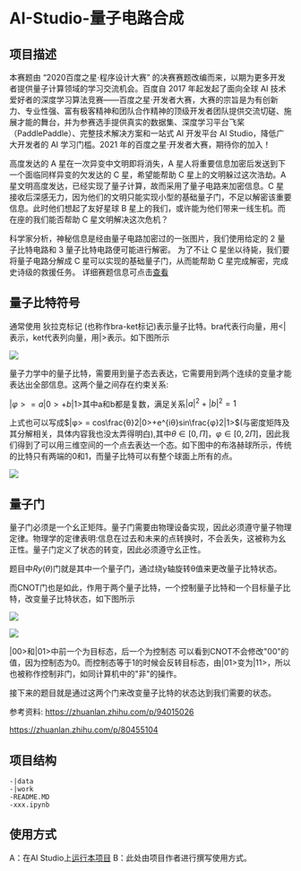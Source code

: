 # AI-Studio-量子电路合成

## 项目描述
本赛题由 “2020百度之星·程序设计大赛” 的决赛赛题改编而来，以期为更多开发者提供量子计算领域的学习交流机会。百度自 2017 年起发起了面向全球 AI 技术爱好者的深度学习算法竞赛——百度之星·开发者大赛，大赛的宗旨是为有创新力、专业性强、富有极客精神和团队合作精神的顶级开发者团队提供交流切磋、施展才能的舞台，并为参赛选手提供真实的数据集、深度学习平台飞桨（PaddlePaddle）、完整技术解决方案和一站式 AI 开发平台 AI Studio，降低广大开发者的 AI 学习门槛。2021 年的百度之星·开发者大赛，期待你的加入！

高度发达的 A 星在一次异变中文明即将消失，A 星人将重要信息加密后发送到下一个面临同样异变的欠发达的 C 星，希望能帮助 C 星上的文明躲过这次浩劫。A 星文明高度发达，已经实现了量子计算，故而采用了量子电路来加密信息。C 星接收后深感无力，因为他们的文明只能实现小型的基础量子门，不足以解密该重要信息。此时他们想起了友好星球 B 星上的我们，或许能为他们带来一线生机。而在座的我们能否帮助 C 星文明解决这次危机？

科学家分析，神秘信息是经由量子电路加密过的一张图片，我们使用给定的 2 量子比特电路和 3 量子比特电路便可能进行解密。 为了不让 C 星坐以待毙，我们要将量子电路分解成 C 星可以实现的基础量子门，从而能帮助 C 星完成解密，完成史诗级的救援任务。
详细赛题信息可点击[查看](https://aistudio.baidu.com/aistudio/competition/detail/70)


## 量子比特符号

通常使用 狄拉克标记 (也称作bra-ket标记)表示量子比特。bra代表行向量，用<|表示，ket代表列向量，用|>表示。如下图所示

![](https://ai-studio-static-online.cdn.bcebos.com/a830b98690f84223b6c63c60af93d927be8096778086439798c65e2424834cdc)



量子力学中的量子比特，需要用到量子态去表达，它需要用到两个连续的变量才能表达出全部信息。这两个量之间存在约束关系:

$|φ> = a|0>+b|1>$其中a和b都是复数，满足关系$|a|^2+|b|^2=1$ 

上式也可以写成$|φ> = cos\frac{θ}2|0>+e^{iθ}sin\frac{φ}2|1>$(与密度矩阵及其分解相关，具体内容我也没太弄得明白),其中$θ∈[0,Π]$，$φ∈[0,2Π]$，因此我们得到了可以用三维空间的一个点去表达一个态。如下图中的布洛赫球所示，传统的比特只有两端的0和1，而量子比特可以有整个球面上所有的点。

![](https://ai-studio-static-online.cdn.bcebos.com/4611ba06cff94e9ea44330d2a30e5588769a07cd3f2547e2bb5ebb183176b351)

## 量子门

量子门必须是一个幺正矩阵。量子门需要由物理设备实现，因此必须遵守量子物理定律。物理学的定律表明:信息在过去和未来的点转换时，不会丢失，这被称为幺正性。量子门定义了状态的转变，因此必须遵守幺正性。

题目中$Ry(θ)$门就是其中一个量子门，通过绕y轴旋转θ值来更改量子比特状态。

而CNOT门也是如此，作用于两个量子比特，一个控制量子比特和一个目标量子比特，改变量子比特状态，如下图所示

![](https://ai-studio-static-online.cdn.bcebos.com/333f5b6592a84e46be5efea1513d2b5f4af510aefcf44b8dbef36617105abdb5)

![](https://ai-studio-static-online.cdn.bcebos.com/ffa265ebc1984834b9542c2722cc694ed398465463bb47e2988fbd5774a11231)

|00>和|01>中前一个为目标态，后一个为控制态
可以看到CNOT不会修改"00"的值，因为控制态为0。而控制态等于1的时候会反转目标态，由|01>变为|11>，所以也被称作控制非门，如同计算机中的"非"的操作。

接下来的题目就是通过这两个门来改变量子比特的状态达到我们需要的状态。

参考资料:
https://zhuanlan.zhihu.com/p/94015026

https://zhuanlan.zhihu.com/p/80455104

## 项目结构
```
-|data
-|work
-README.MD
-xxx.ipynb
```
## 使用方式
A：在AI Studio上[运行本项目](https://aistudio.baidu.com/aistudio/projectdetail/1637105)
B：此处由项目作者进行撰写使用方式。
